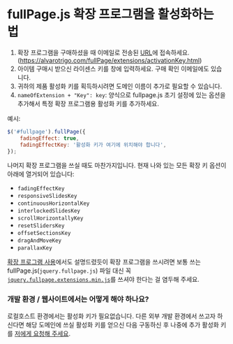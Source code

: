 # fullPage.js 확장 프로그램을 활성화하는 법

1. 확장 프로그램을 구매하셨을 때 이메일로 전송된 [URL](https://alvarotrigo.com/fullPage/extensions/activationKey.html)에 접속하세요. (https://alvarotrigo.com/fullPage/extensions/activationKey.html)
1. 아이템 구매시 받으신 라이센스 키를 창에 입력하세요. 구매 확인 이메일에도 있습니다.
1. 귀하의 제품 활성화 키를 획득하시려면 도메인 이름이 추가로 필요할 수 있습니다.
1. `nameOfExtension + "Key": key`: 양식으로 fullpage.js 초기 설정에 있는 옵션을 추가해서 특정 확장 프로그램용 활성화 키를 추가하세요.

예시:

```javascript
$('#fullpage').fullPage({
    fadingEffect: true,
    fadingEffectKey: '활성화 키가 여기에 위치해야 합니다',
});
```

나머지 확장 프로그램을 쓰실 때도 마찬가지입니다. 현재 나와 있는 모든 확장 키 옵션이 아래에 열거되어 있습니다:

* `fadingEffectKey`
* `responsiveSlidesKey`
* `continuousHorizontalKey`
* `interlockedSlidesKey`
* `scrollHorizontallyKey`
* `resetSlidersKey`
* `offsetSectionsKey`
* `dragAndMoveKey`
* `parallaxKey`

[확장 프로그램 사용](https://github.com/alvarotrigo/fullPage.js#use-extensions)에서도 설명드렸듯이 확장 프로그램을 쓰시려면 보통 쓰는 fullPage.js(`jquery.fullpage.js`) 파일 대신 꼭 [`jquery.fullpage.extensions.min.js`](https://github.com/alvarotrigo/fullPage.js/blob/master/dist/jquery.fullpage.extensions.min.js)를 쓰셔야 한다는 걸 염두해 주세요.

### 개발 환경 / 웹사이트에서는 어떻게 해야 하나요?
로컬호스트 환경에서는 활성화 키가 필요없습니다. 다른 외부 개발 환경에서 쓰고자 하신다면 해당 도메인에 쓰실 활성화 키를 얻으신 다음 구동하신 후 나중에 추가 활성화 키를 [저에게 요청해 주세요](http://alvarotrigo.com/#contact).

